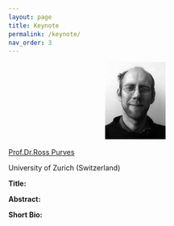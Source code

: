 ```yaml
---
layout: page
title: Keynote
permalink: /keynote/
nav_order: 3
---
```


<p align="center">
<a href="url">
 <img src="figure/119.jpg"  ></a>
 
</p>
<p align="center">

 [Prof.Dr.Ross Purves](https://www.geo.uzh.ch/~rsp/)
 </p>
<p align="center">

 University of Zurich (Switzerland)
 </p>


<strong> Title:</strong>

<strong> Abstract: </strong>

<strong> Short Bio: </strong>
